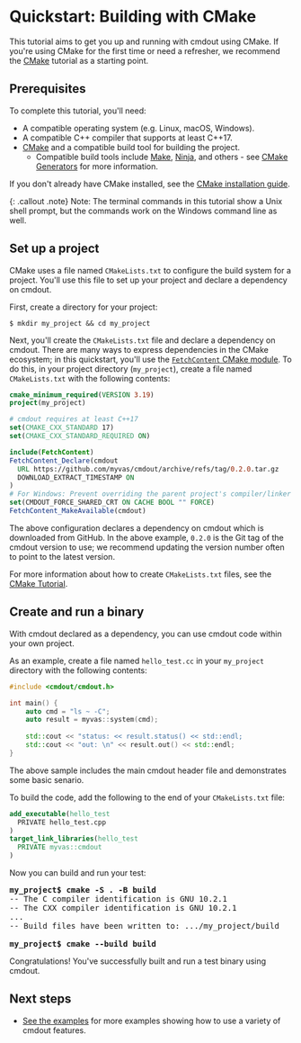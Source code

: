 # Quickstart: Building with CMake

This tutorial aims to get you up and running with cmdout using CMake. If
you're using CMake for the first time or need a refresher, we recommend
the [CMake](https://cmake.org) tutorial as a starting point.

## Prerequisites

To complete this tutorial, you'll need:

*   A compatible operating system (e.g. Linux, macOS, Windows).
*   A compatible C++ compiler that supports at least C++17.
*   [CMake](https://cmake.org/) and a compatible build tool for building the
    project.
    *   Compatible build tools include
        [Make](https://www.gnu.org/software/make/),
        [Ninja](https://ninja-build.org/), and others - see
        [CMake Generators](https://cmake.org/cmake/help/latest/manual/cmake-generators.7.html)
        for more information.

If you don't already have CMake installed, see the
[CMake installation guide](https://cmake.org/install).

{: .callout .note}
Note: The terminal commands in this tutorial show a Unix shell prompt, but the
commands work on the Windows command line as well.

## Set up a project

CMake uses a file named `CMakeLists.txt` to configure the build system for a
project. You'll use this file to set up your project and declare a dependency on
cmdout.

First, create a directory for your project:

```
$ mkdir my_project && cd my_project
```

Next, you'll create the `CMakeLists.txt` file and declare a dependency on
cmdout. There are many ways to express dependencies in the CMake ecosystem;
in this quickstart, you'll use the
[`FetchContent` CMake module](https://cmake.org/cmake/help/latest/module/FetchContent.html).
To do this, in your project directory (`my_project`), create a file named
`CMakeLists.txt` with the following contents:

```cmake
cmake_minimum_required(VERSION 3.19)
project(my_project)

# cmdout requires at least C++17
set(CMAKE_CXX_STANDARD 17)
set(CMAKE_CXX_STANDARD_REQUIRED ON)

include(FetchContent)
FetchContent_Declare(cmdout
  URL https://github.com/myvas/cmdout/archive/refs/tag/0.2.0.tar.gz
  DOWNLOAD_EXTRACT_TIMESTAMP ON
)
# For Windows: Prevent overriding the parent project's compiler/linker settings
set(CMDOUT_FORCE_SHARED_CRT ON CACHE BOOL "" FORCE)
FetchContent_MakeAvailable(cmdout)
```

The above configuration declares a dependency on cmdout which is downloaded
from GitHub. In the above example, `0.2.0` is
the Git tag of the cmdout version to use; we recommend updating the
version number often to point to the latest version.

For more information about how to create `CMakeLists.txt` files, see the
[CMake Tutorial](https://cmake.org/cmake/help/latest/guide/tutorial/index.html).

## Create and run a binary

With cmdout declared as a dependency, you can use cmdout code within
your own project.

As an example, create a file named `hello_test.cc` in your `my_project`
directory with the following contents:

```cpp
#include <cmdout/cmdout.h>

int main() {
    auto cmd = "ls ~ -C";
    auto result = myvas::system(cmd);
    
    std::cout << "status: << result.status() << std::endl;
    std::cout << "out: \n" << result.out() << std::endl;
}
```

The above sample includes the main cmdout header file
and demonstrates some basic senario.

To build the code, add the following to the end of your `CMakeLists.txt` file:

```cmake
add_executable(hello_test
  PRIVATE hello_test.cpp
)
target_link_libraries(hello_test
  PRIVATE myvas::cmdout
)
```

Now you can build and run your test:

<pre>
<strong>my_project$ cmake -S . -B build</strong>
-- The C compiler identification is GNU 10.2.1
-- The CXX compiler identification is GNU 10.2.1
...
-- Build files have been written to: .../my_project/build

<strong>my_project$ cmake --build build</strong>
</pre>

Congratulations! You've successfully built and run a test binary using
cmdout.

## Next steps

*   [See the examples](examples.md) for more examples showing how to use a
    variety of cmdout features.
